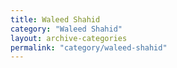 ```yaml
---
title: Waleed Shahid
category: "Waleed Shahid"
layout: archive-categories
permalink: "category/waleed-shahid"
---
```

